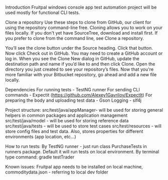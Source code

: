 Introduction
Fruitpal windows console app test automation project will be used mostly for functional CLI tests.

Clone a repository
Use these steps to clone from GitHub, our client for using the repository command-line free. Cloning allows you to work on your files locally. If you don't yet have SourceTree, download and install first. If you prefer to clone from the command line, see Clone a repository.

You’ll see the clone button under the Source heading. Click that button.
Now click Check out in GitHub. You may need to create a GitHub account or log in.
When you see the Clone New dialog in GitHub, update the destination path and name if you’d like to and then click Clone.
Open the directory you just created to see your repository’s files.
Now that you're more familiar with your Bitbucket repository, go ahead and add a new file locally. 

Dependencies
For running tests - TestNG runner
For sending CLI commands - Expectit (https://github.com/Alexey1Gavrilov/ExpectIt)
For preparing the body and uploading test data - Gson
Logging - slf4j

Project structure:
src/test/java/appManager- will be used for storing general helpers in common packages and application management
src/test/java/model - will be used for storing reference data
src/test/java/tests - will be used to store test cases
src/test/resources - will store config files and test data. Also, stores properties for different environments (app location, etc…)

How to run tests:
By TestNG runner - just run class PurchaseTests in runners package. Default it will run tests on local environment.
By terminal type command: gradle testTrader

Known issues:
Fruitpal app needs to be installed on local machine, commoditydata.json - referring to local dev folder